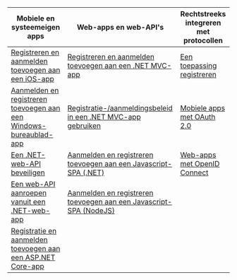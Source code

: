 | Mobiele en systeemeigen apps | Web-apps en web-API's | Rechtstreeks integreren met protocollen |
| --- | --- | --- |
| [Registreren en aanmelden toevoegen aan een iOS-app](../articles/active-directory-b2c/active-directory-b2c-devquickstarts-ios.md) |[Registreren en aanmelden toevoegen aan een .NET MVC-app](../articles/active-directory-b2c/active-directory-b2c-devquickstarts-web-dotnet.md) |[Een toepassing registreren](../articles/active-directory-b2c/active-directory-b2c-app-registration.md) |
| [Aanmelden en registreren toevoegen aan een Windows-bureaublad-app](../articles/active-directory-b2c/active-directory-b2c-devquickstarts-native-dotnet.md) |[Registratie-/aanmeldingsbeleid in een .NET MVC-app gebruiken](../articles/active-directory-b2c/active-directory-b2c-devquickstarts-web-dotnet-susi.md) |[Mobiele apps met OAuth 2.0](../articles/active-directory-b2c/active-directory-b2c-reference-oauth-code.md) |
| [Een .NET-web-API beveiligen](../articles/active-directory-b2c/active-directory-b2c-devquickstarts-api-dotnet.md) | [Aanmelden en registreren toevoegen aan een Javascript-SPA (.NET)](https://github.com/Azure-Samples/active-directory-b2c-javascript-singlepageapp-dotnet-webapi) | [Web-apps met OpenID Connect](../articles/active-directory-b2c/active-directory-b2c-reference-oidc.md) |
| [Een web-API aanroepen vanuit een .NET-web-app](../articles/active-directory-b2c/active-directory-b2c-devquickstarts-web-api-dotnet.md) | [Aanmelden en registreren toevoegen aan een Javascript-SPA (NodeJS)](https://github.com/Azure-Samples/active-directory-b2c-javascript-singlepageapp-nodejs-webapi)| |
| [Registratie en aanmelden toevoegen aan een ASP.NET Core-app](https://github.com/azure-samples/active-directory-dotnet-webapp-openidconnect-aspnetcore-b2c) | | |



<!--HONumber=Feb17_HO1-->


